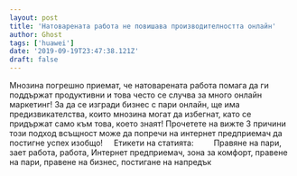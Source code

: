 ```yaml
---
layout: post
title: 'Натоварената работа не повишава производителността онлайн'
author: Ghost
tags: ['huawei']
date: '2019-09-19T23:47:38.121Z'
draft: false
---
```


Мнозина погрешно приемат, че натоварената работа помага да ги поддържат продуктивни и това често се случва за много онлайн маркетинг! За да се изгради бизнес с пари онлайн, ще има предизвикателства, които мнозина могат да избегнат, като се придържат само към това, което знаят! Прочетете на вижте 3 причини този подход всъщност може да попречи на интернет предприемач да постигне успех изобщо!     Етикети на статията:         Правяне на пари, зает работа, работа, Интернет предприемач, зона за комфорт, правене на пари, правене на бизнес, постигане на напредък
